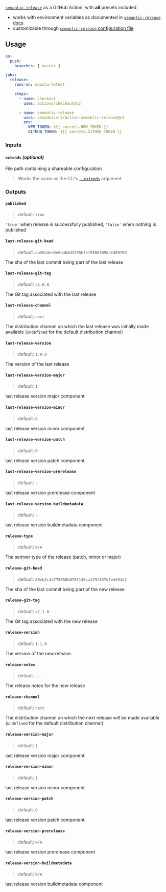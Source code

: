 [`semantic-release`](https://semantic-release.gitbook.io/) as a GitHub Action, with **all** presets included.

- works with environment variables as documented in [`semantic-release` docs](https://semantic-release.gitbook.io/semantic-release/usage/ci-configuration#authentication)
- customizable through [`semantic-release` configuration file](https://semantic-release.gitbook.io/semantic-release/usage/configuration#configuration-file)

## Usage

```yaml
on:
  push:
    branches: [ master ]

jobs:
  release:
    runs-on: ubuntu-latest

    steps:
      - name: checkout
        uses: actions/checkout@v2

      - name: semantic-release
        uses: ahmadnassri/action-semantic-release@v1
        env:
          NPM_TOKEN: ${{ secrets.NPM_TOKEN }}
          GITHUB_TOKEN: ${{ secrets.GITHUB_TOKEN }}
```

### Inputs

#### `extends` _(optional)_

File path containing a shareable configuration

> Works the same as the CLI's [`--extends`](https://semantic-release.gitbook.io/semantic-release/usage/configuration#extends) argument

### Outputs

#### `published`

> default: `true`

`'true'` when release is successfully published, `'false'` when nothing is published

#### `last-release-git-head`

> default: `da39a3ee5e6b4b0d3255bfef95601890afd80709`

The sha of the last commit being part of the last release

#### `last-release-git-tag`

> default: `v1.0.0`

The Git tag associated with the last release

#### `last-release-channel`

> default: `next`

The distribution channel on which the last release was initially made available (`undefined` for the default distribution channel)

#### `last-release-version`

> default: `1.0.0`

The version of the last release

#### `last-release-version-major`

> default: `1`

last release version major component

#### `last-release-version-minor`

> default: `0`

last release version minor component

#### `last-release-version-patch`

> default: `0`

last release version patch component

#### `last-release-version-prerelease`

> default: `-`

last release version prerelease component

#### `last-release-version-buildmetadata`

> default: `-`

last release version buildmetadata component

#### `release-type`

> default: `N/A`

The semver type of the release (patch, minor or major)

#### `release-git-head`

> default: `68eb2c4d778050b0701136ca129f837d7ed494d2`

The sha of the last commit being part of the new release

#### `release-git-tag`

> default: `v1.1.0`

The Git tag associated with the new release

#### `release-version`

> default: `1.1.0`

The version of the new release.

#### `release-notes`

> default: `...`

The release notes for the new release

#### `release-channel`

> default: `next`

The distribution channel on which the next release will be made available (`undefined` for the default distribution channel)

#### `release-version-major`

> default: `1`

last release version major component

#### `release-version-minor`

> default: `1`

last release version minor component

#### `release-version-patch`

> default: `0`

last release version patch component

#### `release-version-prerelease`

> default: `N/A`

last release version prerelease component

#### `release-version-buildmetadata`

> default: `N/A`

last release version buildmetadata component
